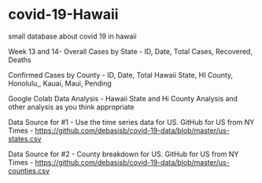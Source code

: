 # covid-19-Hawaii
small database about covid 19 in hawaii

Week 13 and 14-
Overall Cases by State - ID, Date, Total Cases, Recovered, Deaths

Confirmed Cases by County - ID, Date, Total Hawaii State, HI County, Honolulu,, Kauai, Maui, Pending

Google Colab Data Analysis - Hawaii State and Hi County Analysis and other analysis as you think appropriate

Data Source for #1 - Use the time series data for US. GitHub for US from NY Times - https://github.com/debasisb/covid-19-data/blob/master/us-states.csv

Data Source for #2 - County breakdown for US. GitHub for US from NY Times - https://github.com/debasisb/covid-19-data/blob/master/us-counties.csv
